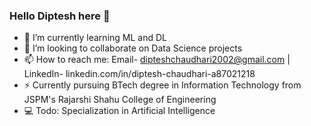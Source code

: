 ### Hello Diptesh here 👋

- 🌱 I’m currently learning ML and DL
- 👯 I’m looking to collaborate on Data Science projects
- 📫 How to reach me: Email- dipteshchaudhari2002@gmail.com | LinkedIn- linkedin.com/in/diptesh-chaudhari-a87021218
- ⚡ Currently pursuing BTech degree in Information Technology from JSPM's Rajarshi Shahu College of Engineering
- 💻 Todo: Specialization in Artificial Intelligence 
